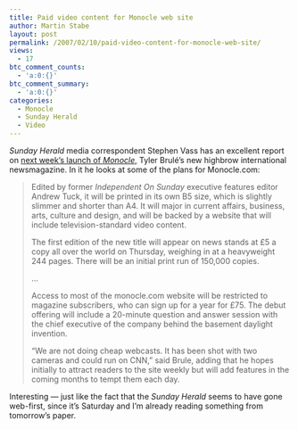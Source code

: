 ```yaml
---
title: Paid video content for Monocle web site
author: Martin Stabe
layout: post
permalink: /2007/02/10/paid-video-content-for-monocle-web-site/
views:
  - 17
btc_comment_counts:
  - 'a:0:{}'
btc_comment_summary:
  - 'a:0:{}'
categories:
  - Monocle
  - Sunday Herald
  - Video
---
```

*Sunday Herald* media correspondent Stephen Vass has an excellent report on [next week&#8217;s launch of *Monocle,*][1] Tyler Brul&eacute;&rsquo;s new highbrow international newsmagazine. In it he looks at some of the plans for Monocle.com:

> Edited by former *Independent On Sunday* executive features editor Andrew Tuck, it will be printed in its own B5 size, which is slightly slimmer and shorter than A4. It will major in current affairs, business, arts, culture and design, and will be backed by a website that will include television-standard video content.
> 
> The first edition of the new title will appear on news stands at £5 a copy all over the world on Thursday, weighing in at a heavyweight 244 pages. There will be an initial print run of 150,000 copies.
> 
> &#8230;
> 
> Access to most of the monocle.com website will be restricted to magazine subscribers, who can sign up for a year for £75. The debut offering will include a 20-minute question and answer session with the chief executive of the company behind the basement daylight invention.
> 
> &ldquo;We are not doing cheap webcasts. It has been shot with two cameras and could run on CNN,&rdquo; said Brule, adding that he hopes initially to attract readers to the site weekly but will add features in the coming months to tempt them each day.

Interesting — just like the fact that the *Sunday Herald* seems to have gone web-first, since it&#8217;s Saturday and I&#8217;m already reading something from tomorrow&#8217;s paper.

 [1]: http://www.sundayherald.com/business/businessnews/display.var.1185245.0.monocle_out_to_offer_international_focus_to_a_global_readership.php